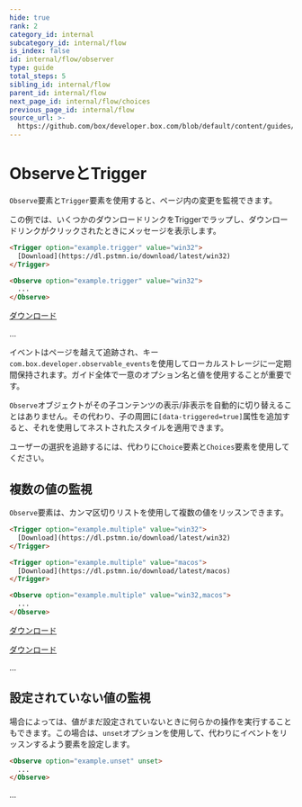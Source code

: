 ```yaml
---
hide: true
rank: 2
category_id: internal
subcategory_id: internal/flow
is_index: false
id: internal/flow/observer
type: guide
total_steps: 5
sibling_id: internal/flow
parent_id: internal/flow
next_page_id: internal/flow/choices
previous_page_id: internal/flow
source_url: >-
  https://github.com/box/developer.box.com/blob/default/content/guides/internal/flow/observer.md
---
```

<!-- does not need translation -->

# ObserveとTrigger

`Observe`要素と`Trigger`要素を使用すると、ページ内の変更を監視できます。

この例では、いくつかのダウンロードリンクをTriggerでラップし、ダウンロードリンクがクリックされたときにメッセージを表示します。

```html
<Trigger option="example.trigger" value="win32">
  [Download](https://dl.pstmn.io/download/latest/win32)
</Trigger>

<Observe option="example.trigger" value="win32">
  ...
</Observe>
```

<H>

<Trigger option="example.trigger" value="win32">

[ダウンロード](https://dl.pstmn.io/download/latest/win32)

</Trigger>

<Observe option="example.trigger" value="win32">

...

</Observe>

</H>

<Message notice>

イベントはページを越えて追跡され、キー`com.box.developer.observable_events`を使用してローカルストレージに一定期間保持されます。ガイド全体で一意のオプション名と値を使用することが重要です。

</Message>

<Message warning>

`Observe`オブジェクトがその子コンテンツの表示/非表示を自動的に切り替えることはありません。その代わり、子の周囲に`[data-triggered=true]`属性を追加すると、それを使用してネストされたスタイルを適用できます。

ユーザーの選択を追跡するには、代わりに`Choice`要素と`Choices`要素を使用してください。

</Message>

## 複数の値の監視

`Observe`要素は、カンマ区切りリストを使用して複数の値をリッスンできます。

```html
<Trigger option="example.multiple" value="win32">
  [Download](https://dl.pstmn.io/download/latest/win32)
</Trigger>

<Trigger option="example.multiple" value="macos">
  [Download](https://dl.pstmn.io/download/latest/macos)
</Trigger>

<Observe option="example.multiple" value="win32,macos">
  ...
</Observe>
```

<H>

<Trigger option="example.multiple" value="win32">

[ダウンロード](https://dl.pstmn.io/download/latest/win32)

</Trigger>

<Trigger option="example.multiple" value="macos">

[ダウンロード](https://dl.pstmn.io/download/latest/macos)

</Trigger>

<Observe option="example.multiple" value="win32,macos">

...

</Observe>

</H>

## 設定されていない値の監視

場合によっては、値がまだ設定されていないときに何らかの操作を実行することもできます。この場合は、`unset`オプションを使用して、代わりにイベントをリッスンするよう要素を設定します。

```html
<Observe option="example.unset" unset>
  ...
</Observe>
```

<H>

<Observe option="example.unset" unset>

...

</Observe>

</H>
